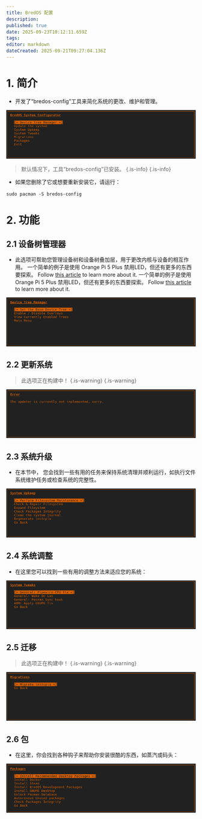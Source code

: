 ```yaml
---
title: BredOS 配置
description:
published: true
date: 2025-09-23T10:12:11.659Z
tags:
editor: markdown
dateCreated: 2025-09-21T09:27:04.136Z
---
```


# 1. 简介

- 开发了“bredos-config”工具来简化系统的更改、维护和管理。

![main.png](/bredos-config/main.png)

> 默认情况下，工具“bredos-config”已安装。
> {.is-info}
> {.is-info}

- 如果您删除了它或想要重新安装它，请运行：

```
sudo pacman -S bredos-config
```

# 2. 功能

## 2.1 设备树管理器

- 此选项可帮助您管理设备树和设备树叠加层，用于更改内核与设备的相互作用。 一个简单的例子是使用 Orange Pi 5 Plus 禁用LED，但还有更多的东西要探索。 Follow [this article](/how-to/how-to-enable-dtbos) to learn more about it. 一个简单的例子是使用 Orange Pi 5 Plus 禁用LED，但还有更多的东西要探索。 Follow [this article](/how-to/how-to-enable-dtbos) to learn more about it.

![dtb-manager.png](/bredos-config/dtb-manager.png)

## 2.2 更新系统

> 此选项正在构建中！
> {.is-warning}
> {.is-warning}

![update.png](/bredos-config/update.png)

## 2.3 系统升级

- 在本节中， 您会找到一些有用的任务来保持系统清理并顺利运行，如执行文件系统维护任务或检查系统的完整性。

![upkeep.png](/bredos-config/upkeep.png)

## 2.4 系统调整

- 在这里您可以找到一些有用的调整方法来适应您的系统：

![tweaks.png](/bredos-config/tweaks.png)

## 2.5 迁移

> 此选项正在构建中！
> {.is-warning}
> {.is-warning}

![migrations.png](/bredos-config/migrations.png)

## 2.6 包

- 在这里，你会找到各种钩子来帮助你安装很酷的东西，如蒸汽或码头：

![packages.png](/bredos-config/packages.png)